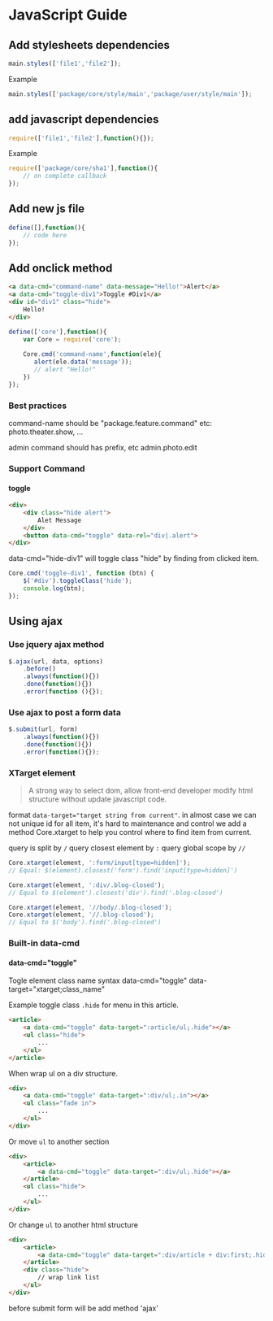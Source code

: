 # JavaScript Guide

## Add stylesheets dependencies

```js
main.styles(['file1','file2']);
```

Example 

````js
main.styles(['package/core/style/main','package/user/style/main']);
````


## add javascript dependencies

```js
require(['file1','file2'],function(){});
```

Example

```js
require(['package/core/sha1'],function(){
    // on complete callback
});
```


## Add new js file

```js
define([],function(){
    // code here
});
```


## Add onclick method

```html
<a data-cmd="command-name" data-message="Hello!">Alert</a>
<a data-cmd="toggle-div1">Toggle #Div1</a>
<div id="div1" class="hide">
    Hello!
</div> 
```

```js
define(['core'],function(){
    var Core = require('core');
    
    Core.cmd('command-name',function(ele){
       alert(ele.data('message')); 
       // alert "Hello!" 
    })
});
```

### Best practices

command-name should be "package.feature.command" etc: photo.theater.show, ...

admin command should has prefix, etc admin.photo.edit

### Support Command

#### toggle

```html
<div>
    <div class="hide alert">
        Alet Message
    </div>
    <button data-cmd="toggle" data-rel="div|.alert">
</div>
```

data-cmd="hide-div1" will toggle class "hide" by finding from clicked item.

```js
Core.cmd('toggle-div1', function (btn) {
    $('#div').toggleClass('hide');
    console.log(btn);
});
```

## Using ajax

### Use jquery ajax method

```js
$.ajax(url, data, options)
    .before()
    .always(function(){})
    .done(function(){})
    .error(function (){});
```


### Use ajax to post a form data

```js
$.submit(url, form)
    .always(function(){})
    .done(function(){})
    .error(function(){});
```

### XTarget element

> A strong way to select dom, allow front-end developer modify html structure without update javascript code.


format `data-target="target string from current"`.
in almost case we can not unique id for all item, it's hard to maintenance and control
we add a method Core.xtarget to help you control where to find
item from current.

query is split by `/`
query closest element by `:`
query global scope by `//`


```javascript
Core.xtarget(element, ':form/input[type=hidden]');
// Equal: $(element).closest('form').find('input[type=hidden]')

Core.xtarget(element, ':div/.blog-closed');
// Equal to $(element').closest('div').find('.blog-closed')

Core.xtarget(element, '//body/.blog-closed');
Core.xtarget(element, '//.blog-closed');
// Equal to $('body').find('.blog-closed')
```

### Built-in data-cmd

#### data-cmd="toggle"

Togle element class name
syntax data-cmd="toggle" data-target="xtarget;class_name"
 
 Example toggle class `.hide` for menu in this article.
```html
<article>
    <a data-cmd="toggle" data-target=":article/ul;.hide"></a>
    <ul class="hide">
        ...    
    </ul>
</article>
```

When wrap ul on a div structure.

```html
<div>
    <a data-cmd="toggle" data-target=":div/ul;.in"></a>
    <ul class="fade in">
        ...    
    </ul>
</div>
```

Or move `ul` to another section

```html
<div>
    <article>
        <a data-cmd="toggle" data-target=":div/ul;.hide"></a>
    </article>
    <ul class="hide">
        ...    
    </ul>
</div>
```

Or change `ul` to another html structure


```html
<div>
    <article>
        <a data-cmd="toggle" data-target=":div/article + div:first;.hide"></a>
    </article>
    <div class="hide">
        // wrap link list    
    </ul>
</div>
```

before submit form will be add method 'ajax'

